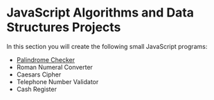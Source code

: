 # JavaScript Algorithms and Data Structures Projects

In this section you will create the following small JavaScript programs:

- [Palindrome Checker](palindrome)
- Roman Numeral Converter
- Caesars Cipher
- Telephone Number Validator
- Cash Register
